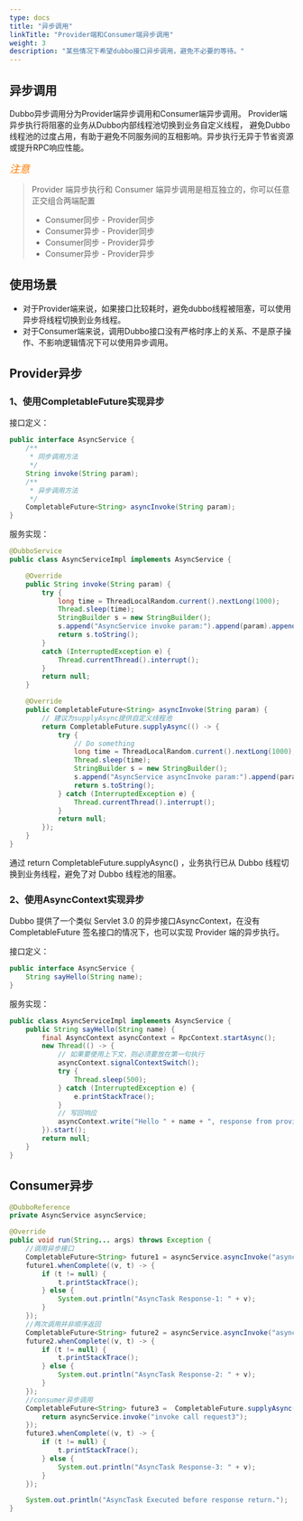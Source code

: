 ```yaml
---
type: docs
title: "异步调用"
linkTitle: "Provider端和Consumer端异步调用"
weight: 3
description: "某些情况下希望dubbo接口异步调用，避免不必要的等待。"
---
```

## 异步调用
Dubbo异步调用分为Provider端异步调用和Consumer端异步调用。
Provider端异步执行将阻塞的业务从Dubbo内部线程池切换到业务自定义线程，
避免Dubbo线程池的过度占用，有助于避免不同服务间的互相影响。异步执行无异于节省资源或提升RPC响应性能。

*<font color='#FF7D00' size=4 > 注意 </font>*

> Provider 端异步执行和 Consumer 端异步调用是相互独立的，你可以任意正交组合两端配置
> + Consumer同步 - Provider同步
> + Consumer异步 - Provider同步
> + Consumer同步 - Provider异步
> + Consumer异步 - Provider异步

## 使用场景
* 对于Provider端来说，如果接口比较耗时，避免dubbo线程被阻塞，可以使用异步将线程切换到业务线程。
* 对于Consumer端来说，调用Dubbo接口没有严格时序上的关系、不是原子操作、不影响逻辑情况下可以使用异步调用。


## Provider异步

### 1、使用CompletableFuture实现异步

接口定义：
```java
public interface AsyncService {
    /**
     * 同步调用方法
     */
    String invoke(String param);
    /**
     * 异步调用方法
     */
    CompletableFuture<String> asyncInvoke(String param);
}

```
服务实现：
```java
@DubboService
public class AsyncServiceImpl implements AsyncService {

    @Override
    public String invoke(String param) {
        try {
            long time = ThreadLocalRandom.current().nextLong(1000);
            Thread.sleep(time);
            StringBuilder s = new StringBuilder();
            s.append("AsyncService invoke param:").append(param).append(",sleep:").append(time);
            return s.toString();
        }
        catch (InterruptedException e) {
            Thread.currentThread().interrupt();
        }
        return null;
    }

    @Override
    public CompletableFuture<String> asyncInvoke(String param) {
        // 建议为supplyAsync提供自定义线程池
        return CompletableFuture.supplyAsync(() -> {
            try {
                // Do something
                long time = ThreadLocalRandom.current().nextLong(1000);
                Thread.sleep(time);
                StringBuilder s = new StringBuilder();
                s.append("AsyncService asyncInvoke param:").append(param).append(",sleep:").append(time);
                return s.toString();
            } catch (InterruptedException e) {
                Thread.currentThread().interrupt();
            }
            return null;
        });
    }
}

```
通过 return CompletableFuture.supplyAsync() ，业务执行已从 Dubbo 线程切换到业务线程，避免了对 Dubbo 线程池的阻塞。

### 2、使用AsyncContext实现异步

Dubbo 提供了一个类似 Servlet 3.0 的异步接口AsyncContext，在没有 CompletableFuture 签名接口的情况下，也可以实现 Provider 端的异步执行。

接口定义：
```java
public interface AsyncService {
    String sayHello(String name);
}

```

服务实现：

```java
public class AsyncServiceImpl implements AsyncService {
    public String sayHello(String name) {
        final AsyncContext asyncContext = RpcContext.startAsync();
        new Thread(() -> {
            // 如果要使用上下文，则必须要放在第一句执行
            asyncContext.signalContextSwitch();
            try {
                Thread.sleep(500);
            } catch (InterruptedException e) {
                e.printStackTrace();
            }
            // 写回响应
            asyncContext.write("Hello " + name + ", response from provider.");
        }).start();
        return null;
    }
}

```

## Consumer异步
```java
@DubboReference
private AsyncService asyncService;

@Override
public void run(String... args) throws Exception {
    //调用异步接口
    CompletableFuture<String> future1 = asyncService.asyncInvoke("async call request1");
    future1.whenComplete((v, t) -> {
        if (t != null) {
            t.printStackTrace();
        } else {
            System.out.println("AsyncTask Response-1: " + v);
        }
    });
    //两次调用并非顺序返回
    CompletableFuture<String> future2 = asyncService.asyncInvoke("async call request2");
    future2.whenComplete((v, t) -> {
        if (t != null) {
            t.printStackTrace();
        } else {
            System.out.println("AsyncTask Response-2: " + v);
        }
    });
    //consumer异步调用
    CompletableFuture<String> future3 =  CompletableFuture.supplyAsync(() -> {
        return asyncService.invoke("invoke call request3");
    });
    future3.whenComplete((v, t) -> {
        if (t != null) {
            t.printStackTrace();
        } else {
            System.out.println("AsyncTask Response-3: " + v);
        }
    });

    System.out.println("AsyncTask Executed before response return.");
}
```
